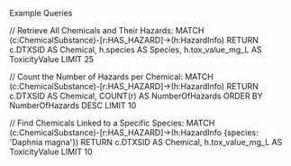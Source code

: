 Example Queries

// Retrieve All Chemicals and Their Hazards:
MATCH (c:ChemicalSubstance)-[r:HAS_HAZARD]->(h:HazardInfo)
RETURN c.DTXSID AS Chemical, h.species AS Species, h.tox_value_mg_L AS ToxicityValue
LIMIT 25

// Count the Number of Hazards per Chemical:
MATCH (c:ChemicalSubstance)-[r:HAS_HAZARD]->(h:HazardInfo)
RETURN c.DTXSID AS Chemical, COUNT(r) AS NumberOfHazards
ORDER BY NumberOfHazards DESC
LIMIT 10

// Find Chemicals Linked to a Specific Species:
MATCH (c:ChemicalSubstance)-[r:HAS_HAZARD]->(h:HazardInfo {species: 'Daphnia magna'})
RETURN c.DTXSID AS Chemical, h.tox_value_mg_L AS ToxicityValue
LIMIT 10

